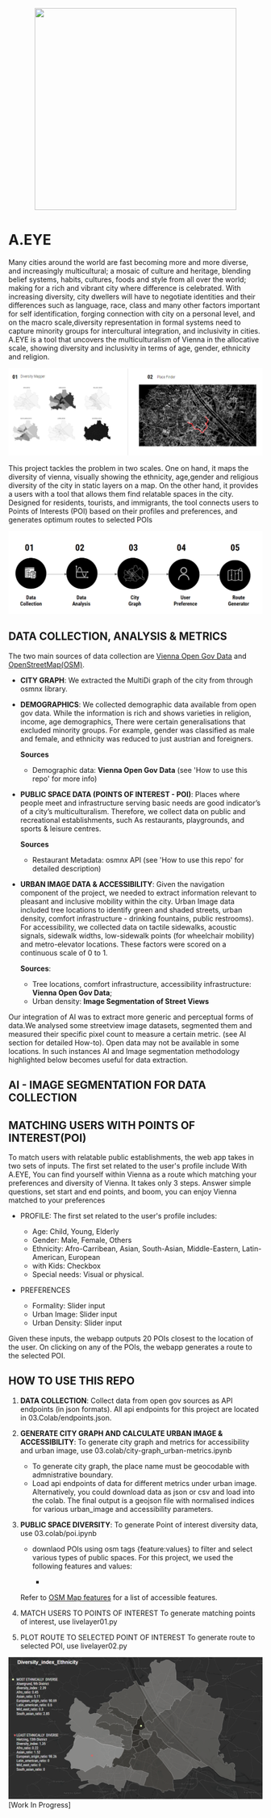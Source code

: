 <p align="center"><img src='./assets/AEye.gif' width=400 height=400 ></p>

# **A.EYE**

Many cities around the world are fast becoming more and more diverse, and increasingly multicultural;  a mosaic of culture and heritage, blending belief systems, habits, cultures, foods and style from all over the world; making for a rich and vibrant city where difference is celebrated. With increasing diversity, city dwellers will have to negotiate identities and their differences such as language, race, class and many other factors important for self identification, forging connection with city on a personal level, and on the macro scale,diversity representation in formal systems need to capture minority groups for intercultural integration, and inclusivity in cities. A.EYE is a tool that uncovers the multiculturalism of Vienna in the allocative scale, showing diversity and inclusivity in terms of age, gender, ethnicity and religion.


![Methodology overview](/assets/Solutions.png)

This project tackles the problem in two scales. One on hand, it maps the diversity of vienna, visually showing the ethnicity, age,gender and religious diversity of the city in static layers on a map. On the other hand, it provides a users with a tool that allows them find relatable spaces in the city. Designed for residents, tourists, and immigrants, the tool connects users to Points of Interests (POI) based on their profiles and preferences, and generates optimum routes to selected POIs


![Methodology overview](/assets/Methodology.png)


## **DATA COLLECTION, ANALYSIS & METRICS**
The two main sources of data collection are [Vienna Open Gov Data](https://www.data.gv.at/suche/?searchterm=&searchin=data&publisherFilter[]=Stadt+Wien&publisherFilter_sub[]=Stadt+Wien) and [OpenStreetMap(OSM)](https://www.openstreetmap.org/#map=18/6.45722/3.38499). 

- **CITY GRAPH**: We extracted the MultiDi graph of the city from through osmnx library. 

- **DEMOGRAPHICS**: We collected demographic data available from open gov data. While the information is rich and shows varieties in religion, income, age demographics, There were certain generalisations that excluded minority groups. For example, gender was classified as male and female, and ethnicity was reduced to just austrian and foreigners. 

    **Sources**
    - Demographic data: **Vienna Open Gov Data** (see 'How to use this repo' for more info)

- **PUBLIC SPACE DATA (POINTS OF INTEREST - POI)**: Places where people meet and infrastructure serving basic needs are good indicator’s of a city’s multiculturalism. Therefore, we collect data on public and recreational establishments, such As restaurants, playgrounds, and sports & leisure centres. 

    **Sources**
    - Restaurant Metadata: osmnx API (see 'How to use this repo' for detailed description)

- **URBAN IMAGE DATA & ACCESSIBILITY**: Given the navigation component of the project, we needed to extract information relevant to pleasant and inclusive mobility within the city. Urban Image data included tree locations to identify green and shaded streets, urban density, comfort infrastructure - drinking fountains, public restrooms).
For accessibility, we collected data on tactile sidewalks, acoustic signals, sidewalk widths, low-sidewalk points (for wheelchair mobility) and metro-elevator locations. These factors were scored on a continuous scale of 0 to 1.

    **Sources**:
    - Tree locations, comfort infrastructure, accessibility infrastructure: **Vienna Open Gov Data**;
    - Urban density: **Image Segmentation of Street Views**

Our integration of AI was to extract more generic and perceptual forms of data.We analysed some streetview image datasets, segmented them and measured their specific pixel count to measure a certain metric. (see AI section for detailed How-to). Open data may not be available in some locations. In such instances AI and Image segmentation methodology highlighted below becomes useful for data extraction. 

## AI - IMAGE SEGMENTATION FOR DATA COLLECTION 

## MATCHING USERS WITH POINTS OF INTEREST(POI)
To match users with relatable public establishments, the web app takes in two sets of inputs. The first set related to the user's profile include With A.EYE, You can find yourself within Vienna as a route which matching your preferences and diversity of Vienna. It takes only 3 steps. Answer simple questions, set start and end points, and boom, you can enjoy Vienna matched to your preferences
- PROFILE: The first set related to the user's profile includes:
    - Age: Child, Young, Elderly
    - Gender: Male, Female, Others
    - Ethnicity: Afro-Carribean, Asian, South-Asian, Middle-Eastern, Latin-American, European
    - with Kids: Checkbox
    - Special needs: Visual or physical.

- PREFERENCES
    - Formality: Slider input
    - Urban Image: Slider input
    - Urban Density: Slider input

Given these inputs, the webapp outputs 20 POIs closest to the location of the user. On clicking on any of the POIs, the webapp generates a route to the selected POI. 

## HOW TO USE THIS REPO

1. **DATA COLLECTION**: Collect data from open gov sources as API endpoints (in json formats). All api endpoints for this project are located in 03.Colab/endpoints.json.

2. **GENERATE CITY GRAPH AND CALCULATE URBAN IMAGE & ACCESSIBILITY**: To generate city graph and metrics for accessibility and urban image, use 03.colab/city-graph_urban-metrics.ipynb
    - To generate city graph, the place name must be geocodable with admnistrative boundary. 
    - Load api endpoints of data for different metrics under urban image. Alternatively, you could download data as json or csv and load into the colab. 
The final output is a geojson file with normalised indices for various urban_image and accessibility parameters.

3. **PUBLIC SPACE DIVERSITY**: To generate Point of interest diversity data, use 03.colab/poi.ipynb
    - downlaod POIs using osm tags {feature:values} to filter and select various types of public spaces. For this project, we used the following features and values:

        - 
    Refer to [OSM Map features](https://wiki.openstreetmap.org/wiki/Map_features) for a list of accessible features.

4. MATCH USERS TO POINTS OF INTEREST
To generate matching points of interest, use livelayer01.py

5. PLOT ROUTE TO SELECTED POINT OF INTEREST
To generate route to selected POI, use livelayer02.py

![Methodology overview](/assets/Diversity.png)
[Work In Progress]